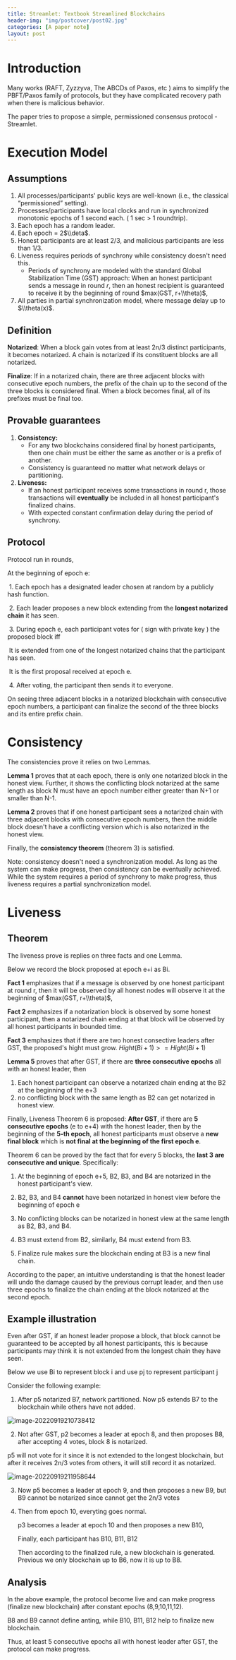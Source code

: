 ```yaml
---
title: Streamlet: Textbook Streamlined Blockchains
header-img: "img/postcover/post02.jpg"
categories: [A paper note]
layout: post
---
```


# Introduction

Many works (RAFT, Zyzzyva, The ABCDs of Paxos, etc ) aims to simplify the PBFT/Paxos family of protocols, but they have complicated recovery path when there is malicious behavior.

The paper tries to propose a simple, permissioned consensus protocol - Streamlet. 

# Execution Model

## Assumptions

1. All processes/participants' public keys are well-known (i.e., the classical “permissioned” setting).
2. Processes/participants have local clocks and run in synchronized monotonic epochs of 1 second each. ( 1 sec > 1 roundtrip).
3. Each epoch has a random leader. 
4. Each epoch = 2$\\deta$.
5. Honest participants are at least 2/3, and malicious participants are less than 1/3.
6. Liveness requires periods of synchrony while consistency doesn't need this. 
   - Periods of synchrony are modeled with the standard Global Stabilization Time (GST) approach: When an honest participant sends a message in round $r$, then an honest recipient is guaranteed to receive it by the beginning of round $max(GST, r+\\theta)$,
7. All parties in partial synchronization model, where message delay up to $\\theta(x)$.

## Definition

**Notarized**: When a block gain votes from at least 2n/3 distinct participants, it becomes notarized. A chain is notarized if its constituent blocks are all notarized. 

**Finalize**: If in a notarized chain, there are three adjacent blocks with consecutive epoch numbers, the prefix of the chain up to the second of the three blocks is considered final. When a block becomes final, all of its prefixes must be final too.

## Provable guarantees

1. **Consistency:** 
   - For any two blockchains considered final by honest participants, then one chain must be either the same as another or is a prefix of another.
   - Consistency is guaranteed no matter what network delays or partitioning.
2. **Liveness:** 
   - If an honest participant receives some transactions in round r, those transactions will **eventually** be included in all honest participant's finalized chains. 
   - With expected constant confirmation delay during the period of synchrony.

## Protocol

Protocol run in rounds, 

At the beginning of epoch e:

​	1. Each epoch has a designated leader chosen at random by a publicly hash function. 

​	2. Each leader proposes a new block extending from the **longest notarized chain** it has seen.

​	3. During epoch e, each participant votes for ( sign with private key ) the proposed block iff

​		It is extended from one of the longest notarized chains that the participant has seen. 

​		It is the first proposal received at epoch e. 

​	4. After voting, the participant then sends it to everyone. 

On seeing three adjacent blocks in a notarized blockchain with consecutive epoch numbers, a participant can finalize the second of the three blocks and its entire prefix chain. 

# Consistency

The consistencies prove it relies on two Lemmas.

**Lemma 1** proves that at each epoch, there is only one notarized block in the honest view. Further, it shows the conflicting block notarized at the same length as block N must have an epoch number either greater than N+1 or smaller than N-1. 

**Lemma 2** proves that if one honest participant sees a notarized chain with three adjacent blocks with consecutive epoch numbers, then the middle block doesn't have a conflicting version which is also notarized in the honest view. 

Finally, the **consistency theorem** (theorem 3) is satisfied. 

Note: consistency doesn't need a synchronization model. As long as the system can make progress, then consistency can be eventually achieved. While the system requires a period of synchrony to make progress, thus liveness requires a partial synchronization model.

# Liveness

## Theorem

The liveness prove is replies on three facts and one Lemma. 

Below we record the block proposed at epoch e+i as Bi.

**Fact 1** emphasizes that if a message is observed by one honest participant at round r, then it will be observed by all honest nodes will observe it at the beginning of $max(GST, r+\\theta)$,

**Fact 2** emphasizes if a notarization block is observed by some honest participant, then a notarized chain ending at that block will be observed by all honest participants in bounded time. 

**Fact 3** emphasizes that if there are two honest consective leaders after GST, the proposed's hight must grow. $Hight(Bi+1) >=Hight(Bi+1)$  

**Lemma 5** proves that after GST, if there are **three consecutive epochs** all with an honest leader, then 

1. Each honest participant can observe a notarized chain ending at the B2 at the beginning of the e+3  
2. no conflicting block with the same length as B2 can get notarized in honest view. 

Finally, Liveness Theorem 6 is proposed: **After GST**, if there are **5 consecutive epochs** (e to e+4) with the honest leader, then by the beginning of the **5-th epoch**, all honest participants must observe a **new final block** which is **not final at the beginning of the first epoch e**. 

Theorem 6 can be proved by the fact that for every 5 blocks, the **last 3 are consecutive and unique**. Specifically:

1. At the beginning of epoch e+5, B2, B3, and B4 are notarized in the honest participant's view. 
2. B2, B3, and B4 **cannot** have been notarized in honest view before the beginning of epoch e
3. No conflicting blocks can be notarized in honest view at the same length as B2, B3, and B4.

4. B3 must extend from B2, similarly, B4 must extend from B3. 
5. Finalize rule makes sure the blockchain ending at B3 is a new final chain. 

According to the paper, an intuitive understanding is that the honest leader will undo the damage caused by the previous corrupt leader, and then use three epochs to finalize the chain ending at the block notarized at the second epoch. 

## Example illustration

Even after GST, if an honest leader propose a block, that block cannot be guaranteed to be accepted by all honest participants, this is because participants may think it is not extended from the longest chain they have seen. 

Below we use Bi to represent block i and use pj to represent participant j

Consider the following example:

1. After p5 notarized B7, network partitioned. Now p5 extends B7 to the blockchain while others have not added. 

![image-20220919210738412](../../img/a_img_store/image-20220919210738412.png)

2. Not after GST, p2 becomes a leader at epoch 8, and then proposes B8, after accepting 4 votes, block 8 is notarized. 

p5 will not vote for it since it is not extended to the longest blockchain, but after it receives 2n/3 votes from others, it will still record it as notarized.

![image-20220919211958644](../../img/a_img_store/image-20220919211958644.png)

3. Now p5 becomes a leader at epoch 9, and then proposes a new B9, but B9 cannot be notarized since cannot get the 2n/3 votes

4. Then from epoch 10, everyting goes normal. 

   p3 becomes a leader at epoch 10 and then proposes a new B10,

   Finally, each participant has B10, B11, B12

   Then according to the finalized rule, a new blockchain is generated. Previous we only blockchain up to B6, now it is up to B8.

## Analysis

In the above example, the protocol become live and can make progress (finalize new blockchain) after constant epochs (8,9,10,11,12). 

B8 and B9 cannot define anting, while B10, B11, B12 help to finalize new blockchain.

Thus, at least 5 consecutive epochs all with honest leader after GST, the protocol can make progress. 